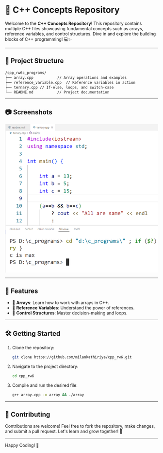 # 🚀 C++ Concepts Repository

Welcome to the **C++ Concepts Repository**! This repository contains multiple C++ files showcasing fundamental concepts such as arrays, reference variables, and control structures. Dive in and explore the building blocks of C++ programming! 💻✨

---

## 📂 Project Structure

```
/cpp_rw6c_programs/
├── array.cpp           // Array operations and examples
├── reference_variable.cpp  // Reference variables in action
├── ternary.cpp // If-else, loops, and switch-case
└── README.md           // Project documentation
```

---

## 📷 Screenshots

<img src="array_pic.png" />

---

## 📜 Features

- 🧮 **Arrays**: Learn how to work with arrays in C++.
- 🔗 **Reference Variables**: Understand the power of references.
- 🔄 **Control Structures**: Master decision-making and loops.

---

## 🛠️ Getting Started

1. Clone the repository:
    ```bash
    git clone https://github.com/milankathiriya/cpp_rw6.git
    ```
2. Navigate to the project directory:
    ```bash
    cd cpp_rw6
    ```
3. Compile and run the desired file:
    ```bash
    g++ array.cpp -o array && ./array
    ```

---

## 🤝 Contributing

Contributions are welcome! Feel free to fork the repository, make changes, and submit a pull request. Let's learn and grow together! 🌟

---

Happy Coding! 🎉